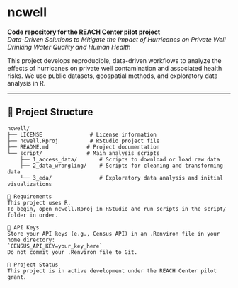 # ncwell

**Code repository for the REACH Center pilot project**  
_Data-Driven Solutions to Mitigate the Impact of Hurricanes on Private Well Drinking Water Quality and Human Health_

This project develops reproducible, data-driven workflows to analyze the effects of hurricanes on private well contamination and associated health risks. We use public datasets, geospatial methods, and exploratory data analysis in R.

---

## 📁 Project Structure

```text
ncwell/
├── LICENSE               # License information
├── ncwell.Rproj          # RStudio project file
├── README.md            # Project documentation
└── script/              # Main analysis scripts
    ├── 1_access_data/       # Scripts to download or load raw data
    ├── 2_data_wrangling/    # Scripts for cleaning and transforming data
    └── 3_eda/               # Exploratory data analysis and initial visualizations

🔧 Requirements
This project uses R.
To begin, open ncwell.Rproj in RStudio and run scripts in the script/ folder in order.

🔐 API Keys
Store your API keys (e.g., Census API) in an .Renviron file in your home directory:
`CENSUS_API_KEY=your_key_here`
Do not commit your .Renviron file to Git.

📌 Project Status
This project is in active development under the REACH Center pilot grant.